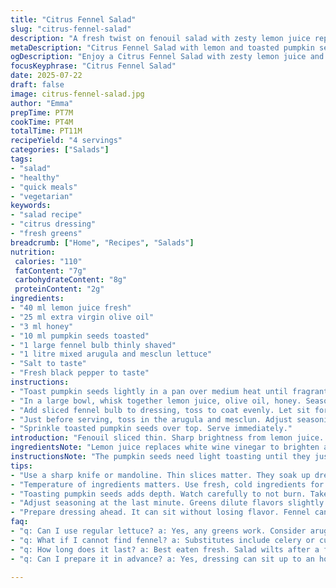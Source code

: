 ```yaml
---
title: "Citrus Fennel Salad"
slug: "citrus-fennel-salad"
description: "A fresh twist on fenouil salad with zesty lemon juice replacing white wine vinegar and toasted pumpkin seeds instead of fennel seeds. Uses shaved fennel bulb and a mix of arugula and mesclun lettuce. Sweetened lightly with honey instead of sugar. Minimal seasoning with salt and pepper. Ready in around 11 minutes. Crisp, tangy, nutty textures all mingling in a simple bowl."
metaDescription: "Citrus Fennel Salad with lemon and toasted pumpkin seeds. Fresh, vibrant and perfect for a light meal. Ready in just 11 minutes."
ogDescription: "Enjoy a Citrus Fennel Salad with zesty lemon juice and toasted pumpkin seeds. Quick, healthy, and bursting with flavor."
focusKeyphrase: "Citrus Fennel Salad"
date: 2025-07-22
draft: false
image: citrus-fennel-salad.jpg
author: "Emma"
prepTime: PT7M
cookTime: PT4M
totalTime: PT11M
recipeYield: "4 servings"
categories: ["Salads"]
tags:
- "salad"
- "healthy"
- "quick meals"
- "vegetarian"
keywords:
- "salad recipe"
- "citrus dressing"
- "fresh greens"
breadcrumb: ["Home", "Recipes", "Salads"]
nutrition: 
 calories: "110"
 fatContent: "7g"
 carbohydrateContent: "8g"
 proteinContent: "2g"
ingredients:
- "40 ml lemon juice fresh"
- "25 ml extra virgin olive oil"
- "3 ml honey"
- "10 ml pumpkin seeds toasted"
- "1 large fennel bulb thinly shaved"
- "1 litre mixed arugula and mesclun lettuce"
- "Salt to taste"
- "Fresh black pepper to taste"
instructions:
- "Toast pumpkin seeds lightly in a pan over medium heat until fragrant, about 3 minutes. Set aside."
- "In a large bowl, whisk together lemon juice, olive oil, honey. Season with salt and pepper."
- "Add sliced fennel bulb to dressing, toss to coat evenly. Let sit for 5 minutes to meld flavors."
- "Just before serving, toss in the arugula and mesclun. Adjust seasoning if needed."
- "Sprinkle toasted pumpkin seeds over top. Serve immediately."
introduction: "Fenouil sliced thin. Sharp brightness from lemon juice. Honey gives a touch of natural sweetness, not overpowering. Pumpkin seeds replace the usual fennel seeds, adding crunch and subtle nuttiness. Arugula adds peppery punch alongside soft mesclun, a layered green bed for the fennel. Little salt, black pepper enough to nudge flavors forward. Quick to assemble, waiting a few minutes lets sharp lemon mellow and flavors mingle. A riff on the classic, but with a toasted twist and citrus zing. Some crunch, some green freshness, some bright acidity. Minimal fuss, max texture contrast. Use a mandoline or very sharp knife for the fennel for best thinness. The salad can sit a little without wilting. Keep greens aside till last moment for crispness. Toss all before serving."
ingredientsNote: "Lemon juice replaces white wine vinegar to brighten and bring citric zest. Honey instead of sugar for natural sweetness, blends smoother. Toasting pumpkin seeds unlocks oils, enhances crunch and adds depth, replacing fenouil seeds for variation in texture and aroma. Fenouil sliced paper-thin to stay crisp and let dressing soak in. Mixed greens combine the pepperiness of arugula and mild mesclun, balancing sharp fennel. Olive oil extra virgin, cold pressed for fruity body. Salt and fresh cracked pepper used sparingly to allow space for each ingredient’s character. Use fresh fennel bulb avoiding wilted or browned parts. Greens best fresh. Toast seeds just before use to keep crunch at peak. Dressing can be made ahead, fennel tossed early to absorb flavors, greens kept separate to prevent sogginess."
instructionsNote: "The pumpkin seeds need light toasting until they just begin to brown and emit a nutty aroma. Must watch carefully to prevent burning - takes about 3 minutes over medium heat. Whisk dressing ingredients together thoroughly to ensure honey is well dissolved and oil emulsifies with lemon juice. Toss fennel in dressing right away, leave to macerate 5 minutes to soften slightly and soak flavors, but not turn soggy. Adding greens at the last minute maintains their crispness and vibrant color. Adjust seasoning after all combined since greens dilute flavors. Sprinkle seeds on top to keep their crunch intact. Serve promptly after assembling to enjoy texture contrasts. Can prepare lemon-honey-olive dressing and fennel up to 1 hour ahead, store covered. Mix greens and dress just before serving. A simple salad but timing and sequence crucial for best texture and taste balance."
tips:
- "Use a sharp knife or mandoline. Thin slices matter. They soak up dressing better. Fennel should be paper-thin. Enhances crispness. Don't skip this step or texture suffers."
- "Temperature of ingredients matters. Use fresh, cold ingredients for best flavor. Let dressing sit a bit. Flavors blend well that way. Warm dressing wilts salad quickly. Keep it cool."
- "Toasting pumpkin seeds adds depth. Watch carefully to not burn. Takes just a few minutes. Perfect crunch boosts the salad. Don't rush to add them. Timing is key for texture."
- "Adjust seasoning at the last minute. Greens dilute flavors slightly. Taste after mixing, not before. This way, salt and pepper shine through. Balance is essential for the final dish."
- "Prepare dressing ahead. It can sit without losing flavor. Fennel can marinate too. But keep greens separate till serve. Prevents sogginess and maintains crispness until last moment."
faq:
- "q: Can I use regular lettuce? a: Yes, any greens work. Consider arugula for peppery flavor. Mixed greens do balance flavors. Experiment as desired."
- "q: What if I cannot find fennel? a: Substitutes include celery or cucumber. Different texture, but still fresh. Adjust dressing slightly to complement."
- "q: How long does it last? a: Best eaten fresh. Salad wilts after a few hours. Store separately to maintain crispness. Keep dressing in a sealed container."
- "q: Can I prepare it in advance? a: Yes, dressing can sit up to an hour. Fennel can soak flavors early too. But add greens just before serving. Keeps everything fresh."

---
```


